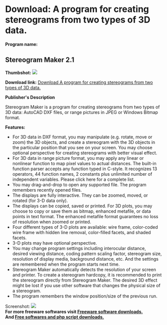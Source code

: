 # Download: A program for creating stereograms from two types of 3D data.

**Program name:**

## Stereogram Maker 2.1

  
**Thumbshot:** ![](http://www.freewarefiles.com/screenshot/stereogrammaker_md.gif)   
  
**Download link:** [Download A program for creating stereograms from two types of 3D data.](http://freesoftwares.boysofts.com/Stereogram-Maker_program_18532.html)  
  


**Publisher's Description**  
  


Stereogram Maker is a program for creating stereograms from two types of 3D data: AutoCAD DXF files, or range pictures in JPEG or Windows Bitmap format. 

**Features:**

  * For 3D data in DXF format, you may manipulate (e.g. rotate, move or zoom) the 3D objects, and create a stereogram with the 3D objects in the particular position that you see on your screen. You may choose optional perspective for creating stereograms with better visual effect. 
  * For 3D data in range picture format, you may apply any linear or nonlinear function to map pixel values to actual distances. The built-in function parser accepts any function typed in C-style. It recognizes 13 operators, 44 function names, 2 constants plus unlimited number of independent variables. Please click here for a complete list. 
  * You may drag-and-drop to open any supported file. The program remembers recently opened files. 
  * The displays are fully interactive. They can be zoomed, moved, or rotated (for 3-D data only). 
  * The displays can be copied, saved or printed. For 3D plots, you may choose to copy or save them as bitmap, enhanced metafile, or data points in text format. The enhanced metafile format guarantees no loss of resolution when zoomed or printed. 
  * Four different types of 3-D plots are available: wire frame, color-coded wire frame with hidden line removal, color-filled facets, and shaded facets. 
  * 3-D plots may have optional perspective. 
  * You may change program settings including interocular distance, desired viewing distance, coding pattern scaling factor, stereogram size, resolution of display media, background distance, etc. And the settings are remembered when the program starts next time. 
  * Stereogram Maker automatically detects the resolution of your screen and printer. To create a stereogram hardcopy, it is recommended to print the stereogram directly from Stereogram Maker. The desired 3D effect might be lost if you use other software that changes the physical size of a stereogram. 
  * The program remembers the window position/size of the previous run. 

  
  
Screenshot: ![](http://www.freewarefiles.com/screenshot/stereogrammaker.gif)   
**For more freeware softwares visit [Freeware software downloads.](http://freesoftwares.boysofts.com/)**   
**And [Free softwares and php script downloads.](http://www.boysofts.com/)**
